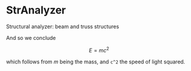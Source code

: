 # StrAnalyzer
Structural analyzer: beam and truss structures

And so we conclude
```math
E = mc^2
```
which follows from $m$ being the mass, and ``c^2`` the speed of light squared.
